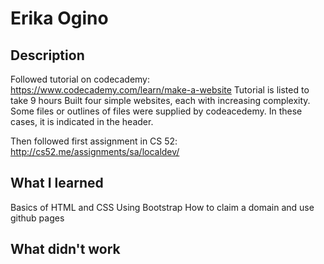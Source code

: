 # Erika Ogino 

## Description 
Followed tutorial on codecademy: https://www.codecademy.com/learn/make-a-website
Tutorial is listed to take 9 hours 
Built four simple websites, each with increasing complexity. Some files or outlines of files were supplied by codeacedemy. In these cases, it is indicated in the header.

Then followed first assignment in CS 52:
http://cs52.me/assignments/sa/localdev/

## What I learned 
Basics of HTML and CSS 
Using Bootstrap 
How to claim a domain and use github pages 

## What didn't work 
